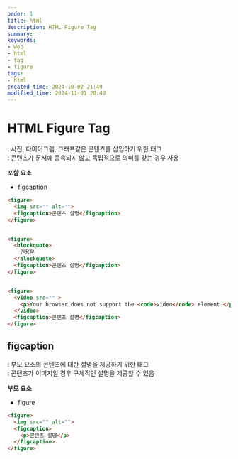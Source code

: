 ```yaml
---
order: 1
title: html
description: HTML Figure Tag
summary:
keywords:
- web
- html
- tag
- figure
tags:
- html
created_time: 2024-10-02 21:49
modified_time: 2024-11-01 20:40
---
```


# HTML Figure Tag
: 사진, 다이어그램, 그래프같은 콘텐츠를 삽입하기 위한 태그  
: 콘텐츠가 문서에 종속되지 않고 독립적으로 의미를 갖는 경우 사용  

**포함 요소**   
- figcaption


```html
<figure>
  <img src="" alt="">
  <figcaption>콘텐츠 설명</figcaption>
</figure>


<figure>
  <blockquote>
    인용문
  </blockquote>
  <figcaption>콘텐츠 설명</figcaption>
</figure>


<figure>
  <video src="" >
    <p>Your browser does not support the <code>video</code> element.</p>
  </video>
  <figcaption>콘텐츠 설명</figcaption>
</figure>
```



## figcaption
: 부모 요소의 콘텐츠에 대한 설명을 제공하기 위한 태그  
: 콘텐츠가 이미지일 경우 구체적인 설명을 제공할 수 있음  

**부모 요소**
- figure


```html
<figure>
  <img src="" alt="">
  <figcaption>
    <p>콘텐츠 설명</p>
  </figcaption>
</figure>
```